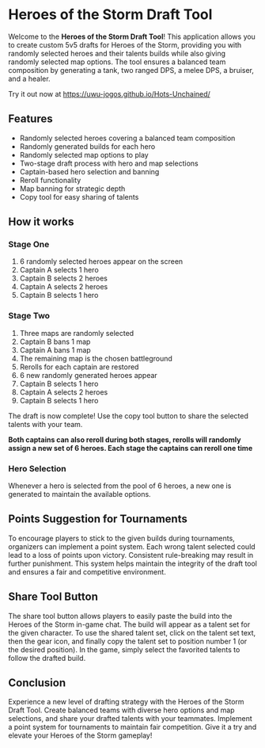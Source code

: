 # Heroes of the Storm Draft Tool

Welcome to the **Heroes of the Storm Draft Tool**! This application allows you to create custom 5v5 drafts for Heroes of the Storm, providing you with randomly selected heroes and their talents builds while also giving randomly selected map options. The tool ensures a balanced team composition by generating a tank, two ranged DPS, a melee DPS, a bruiser, and a healer.

Try it out now at https://uwu-jogos.github.io/Hots-Unchained/

## Features

- Randomly selected heroes covering a balanced team composition
- Randomly generated builds for each hero
- Randomly selected map options to play
- Two-stage draft process with hero and map selections
- Captain-based hero selection and banning
- Reroll functionality
- Map banning for strategic depth
- Copy tool for easy sharing of talents

## How it works

### Stage One

1. 6 randomly selected heroes appear on the screen
2. Captain A selects 1 hero
3. Captain B selects 2 heroes
4. Captain A selects 2 heroes
5. Captain B selects 1 hero

### Stage Two

1. Three maps are randomly selected
2. Captain B bans 1 map
3. Captain A bans 1 map
4. The remaining map is the chosen battleground
5. Rerolls for each captain are restored
6. 6 new randomly generated heroes appear
7. Captain B selects 1 hero
8. Captain A selects 2 heroes
9. Captain B selects 1 hero

The draft is now complete! Use the copy tool button to share the selected talents with your team.

**Both captains can also reroll during both stages, rerolls will randomly assign a new set of 6 heroes. Each stage the captains can reroll one time**

### Hero Selection

Whenever a hero is selected from the pool of 6 heroes, a new one is generated to maintain the available options.

## Points Suggestion for Tournaments

To encourage players to stick to the given builds during tournaments, organizers can implement a point system. Each wrong talent selected could lead to a loss of points upon victory. Consistent rule-breaking may result in further punishment. This system helps maintain the integrity of the draft tool and ensures a fair and competitive environment.

## Share Tool Button

The share tool button allows players to easily paste the build into the Heroes of the Storm in-game chat. The build will appear as a talent set for the given character. To use the shared talent set, click on the talent set text, then the gear icon, and finally copy the talent set to position number 1 (or the desired position). In the game, simply select the favorited talents to follow the drafted build.

## Conclusion

Experience a new level of drafting strategy with the Heroes of the Storm Draft Tool. Create balanced teams with diverse hero options and map selections, and share your drafted talents with your teammates. Implement a point system for tournaments to maintain fair competition. Give it a try and elevate your Heroes of the Storm gameplay!

